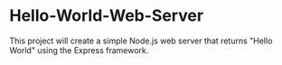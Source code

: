 # Hello-World-Web-Server
This project will create a simple Node.js web server that returns "Hello World" using the Express framework.
